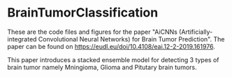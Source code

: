 # BrainTumorClassification

These are the code files and figures for the paper "AiCNNs (Artificially-integrated Convolutional Neural Networks) for Brain Tumor Prediction". The paper can be found on https://eudl.eu/doi/10.4108/eai.12-2-2019.161976.

This paper introduces a stacked ensemble model for detecting 3 types of brain tumor namely Mningioma, Glioma and Pitutary brain tumors.

